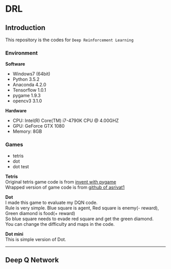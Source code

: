 # DRL

## Introduction
This repository is the codes for `Deep Reinforcement Learning`
<br>

### Environment
**Software**
* Windows7 (64bit)
* Python 3.5.2
* Anaconda 4.2.0
* Tensorflow 1.0.1
* pygame 1.9.3
* opencv3 3.1.0

**Hardware**
* CPU: Intel(R) Core(TM) i7-4790K CPU @ 4.00GHZ
* GPU: GeForce GTX 1080
* Memory: 8GB

### Games 
* tetris
* dot 
* dot test 

**Tetris**
<br>Original tetris game code is from [invent with pygame](http://inventwithpython.com/pygame)
<br>Wrapped version of game code is from [github of asrivat1](https://github.com/asrivat1/DeepLearningVideoGames)

**Dot**
<br>I made this game to evaluate my DQN code. 
<br>Rule is very simple. Blue square is agent, Red square is enemy(- reward), Green diamond is food(+ reward)
<br>So blue square needs to evade red square and get the green diamond. 
<br>You can change the difficulty and maps in the code. 

**Dot mini**
<br> This is simple version of Dot. 


---
## Deep Q Network



